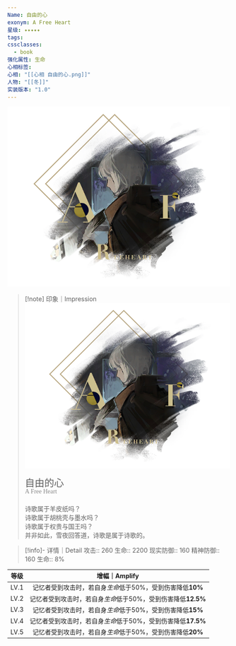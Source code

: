 ```yaml
---
Name: 自由的心
exonym: A Free Heart
星级: ✦✦✦✦✦
tags:
cssclasses:
  - book
强化属性: 生命
心相标签:
心相: "[[心相 自由的心.png]]"
人物: "[[冬]]"
实装版本: "1.0"
---
```

![cover](assets/自由的心｜A%20Free%20Heart.assets/心相%20自由的心.png)

> [!note] 印象｜Impression
> ![心相 自由的心|inlL|300](assets/自由的心｜A%20Free%20Heart.assets/心相%20自由的心.png)
> <p style="font-family: '家族宋', sans-serif; font-size: 22px; line-height: 0.75; text-indent: 0;">自由的心<br><span style="font-family: serif; font-size: 14px; color: #888888;">A Free Heart</span></p>
> 
> 诗歌属于羊皮纸吗？  
> 诗歌属于胡桃壳与墨水吗？  
> 诗歌属于权贵与国王吗？  
> 并非如此，雪夜回答道，诗歌是属于诗歌的。

> [!info]- 详情｜Detail
> 攻击:: 260
> 生命:: 2200
> 现实防御:: 160
> 精神防御:: 160
> 生命:: 8%

| 等级 |                        增幅｜Amplify                         |
| :--: | :----------------------------------------------------------: |
| LV.1 |  记忆者受到攻击时，若自身*生命*低于50%，受到伤害降低**10%**  |
| LV.2 | 记忆者受到攻击时，若自身*生命*低于50%，受到伤害降低**12.5%** |
| LV.3 |  记忆者受到攻击时，若自身*生命*低于50%，受到伤害降低**15%**  |
| LV.4 | 记忆者受到攻击时，若自身*生命*低于50%，受到伤害降低**17.5%** |
| LV.5 |  记忆者受到攻击时，若自身*生命*低于50%，受到伤害降低**20%**  |

